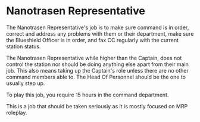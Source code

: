 # Nanotrasen Representative
The Nanotrasen Representative's job is to make sure command is in order, correct and address any problems with them or their department, make sure the Blueshield Officer is in order, and fax CC regularly with the current station status. 

The Nanotrasen Representative while higher than the Captain, does not control the station nor should be doing anything else apart from their main job. This also means taking up the Captain's role unless there are no other command members able to. The Head Of Personnel should be the one to usually step up. 

To play this job, you require 15 hours in the command department.

This is a job that should be taken seriously as it is mostly focused on MRP roleplay.
